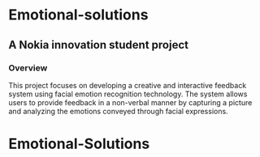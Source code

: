 # Emotional-solutions
## A Nokia innovation student project

### Overview
This project focuses on developing a creative and interactive feedback system using facial emotion recognition technology. The system allows users to provide feedback in a non-verbal manner by capturing a picture and analyzing the emotions conveyed through facial expressions.
# Emotional-Solutions
